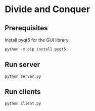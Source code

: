 # Divide and Conquer

## Prerequisites
Install pyqt5 for the GUI library

`python -m pip install pyqt5`

## Run server
`python server.py`

## Run clients
`python client.py`
